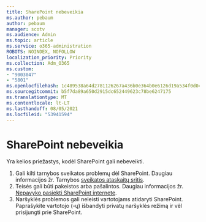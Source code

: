 ```yaml
---
title: SharePoint nebeveikia
ms.author: pebaum
author: pebaum
manager: scotv
ms.audience: Admin
ms.topic: article
ms.service: o365-administration
ROBOTS: NOINDEX, NOFOLLOW
localization_priority: Priority
ms.collection: Adm_O365
ms.custom:
- "9003047"
- "5801"
ms.openlocfilehash: 1c489538a64d2781126267a436b0e364b0e6126d19a534f0d04c69d5a3ec341f
ms.sourcegitcommit: b5f7da89a650d2915dc652449623c78be6247175
ms.translationtype: MT
ms.contentlocale: lt-LT
ms.lasthandoff: 08/05/2021
ms.locfileid: "53941594"
---
```

# <a name="sharepoint-is-no-longer-working"></a>SharePoint nebeveikia

Yra kelios priežastys, kodėl SharePoint gali nebeveikti.

1. Gali kilti tarnybos sveikatos problemų dėl SharePoint. Daugiau informacijos žr. Tarnybos [sveikatos ataskaitų sritis](https://admin.microsoft.com/AdminPortal/Home#/servicehealth).
2. Teisės gali būti pakeistos arba pašalintos. Daugiau informacijos žr. [Nepavyko pasiekti SharePoint internete](https://docs.microsoft.com/sharepoint/troubleshoot/sharing-and-permissions/sharepoint-online-inaccessible).
3. Naršyklės problemos gali neleisti vartotojams atidaryti SharePoint. Paprašykite vartotojo (-ų) išbandyti privatų naršyklės režimą ir vėl prisijungti prie SharePoint.